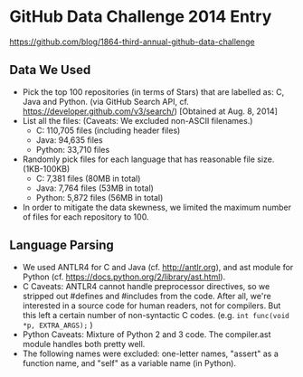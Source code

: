 GitHub Data Challenge 2014 Entry
================================

https://github.com/blog/1864-third-annual-github-data-challenge

Data We Used
------------

 * Pick the top 100 repositories (in terms of Stars) that are labelled as: C, Java and Python.
   (via GitHub Search API, cf. https://developer.github.com/v3/search/)
   [Obtained at Aug. 8, 2014]
 * List all the files: (Caveats: We excluded non-ASCII filenames.)
   * C: 110,705 files (including header files)
   * Java: 94,635 files
   * Python: 33,710 files
 * Randomly pick files for each language that has reasonable file size. (1KB-100KB)
   * C: 7,381 files (80MB in total)
   * Java: 7,764 files (53MB in total)
   * Python: 5,872 files (56MB in total)
 * In order to mitigate the data skewness, 
   we limited the maximum number of files for each repository to 100.

Language Parsing
----------------

 * We used ANTLR4 for C and Java (cf. http://antlr.org), 
   and ast module for Python (cf. https://docs.python.org/2/library/ast.html).
 * C Caveats: ANTLR4 cannot handle preprocessor directives,
   so we stripped out #defines and #includes from the code.
   After all, we're interested in a source code for human readers, not for compilers.
   But this left a certain number of non-syntactic C codes.
   (e.g. `int func(void *p, EXTRA_ARGS);` )
 * Python Caveats: Mixture of Python 2 and 3 code. 
   The compiler.ast module handles both pretty well.
 * The following names were excluded: one-letter names, "assert" as a function name, and
   "self" as a variable name (in Python).

